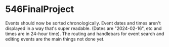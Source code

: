 # 546FinalProject
Events should now be sorted chronologically. Event dates and times aren't displayed in a way that's super 
readable. (Dates are "2024-02-16", etc and times are in 24-hour time). The routing and handlebars for event search and editing events are the main things not done yet. 